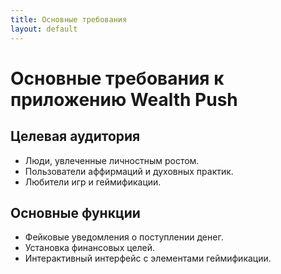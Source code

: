 ```yaml
---
title: Основные требования
layout: default
---
```


# Основные требования к приложению Wealth Push

## Целевая аудитория

- Люди, увлеченные личностным ростом.
- Пользователи аффирмаций и духовных практик.
- Любители игр и геймификации.

## Основные функции

- Фейковые уведомления о поступлении денег.
- Установка финансовых целей.
- Интерактивный интерфейс с элементами геймификации.
